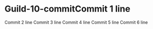 # Guild-10-commitCommit 1 line
Commit 2 line
Commit 3 line
Commit 4 line
Commit 5 line
Commit 6 line
